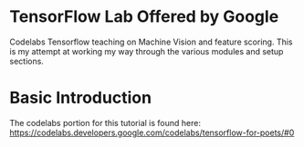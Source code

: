 # TensorFlow Lab Offered by Google
Codelabs Tensorflow teaching on Machine Vision and feature scoring.
This is my attempt at working my way through the various modules and setup sections.

# Basic Introduction
The codelabs portion for this tutorial is found here:
https://codelabs.developers.google.com/codelabs/tensorflow-for-poets/#0



